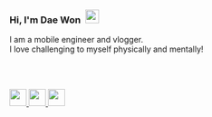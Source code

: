 ### Hi, I'm Dae Won&nbsp;&nbsp;<img src="https://raw.githubusercontent.com/MartinHeinz/MartinHeinz/master/wave.gif" width="24">

I am a mobile engineer and vlogger.<br/>
I love challenging to myself physically and mentally!

<br/><br/>

<a href="https://youtube.com/dkchannelgaming?sub_confirmation=1" target="_blank">
  <img src="https://www.flaticon.com/svg/static/icons/svg/187/187209.svg" width="30" height="30">
</a>

<a href="https://www.linkedin.com/in/dw2kim/" target="_blank">
  <img src="https://www.flaticon.com/svg/static/icons/svg/145/145807.svg" width="30" height="30">
</a>

<a href="https://www.daewonkim.ca/" target="_blank">
  <img src="https://www.flaticon.com/svg/static/icons/svg/3681/3681921.svg" width="30" height="30">
</a>


